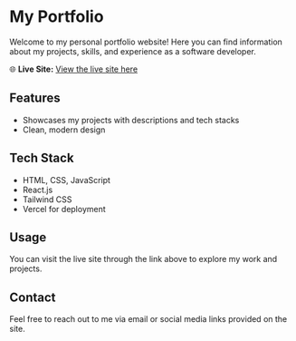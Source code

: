 # My Portfolio

Welcome to my personal portfolio website! Here you can find information about my projects, skills, and experience as a software developer.

🌐 **Live Site:** [View the live site here](https://myportfolioap.vercel.app/)


## Features
- Showcases my projects with descriptions and tech stacks
- Clean, modern design

## Tech Stack
- HTML, CSS, JavaScript
- React.js
- Tailwind CSS
- Vercel for deployment

## Usage
You can visit the live site through the link above to explore my work and projects.

## Contact
Feel free to reach out to me via email or social media links provided on the site.
